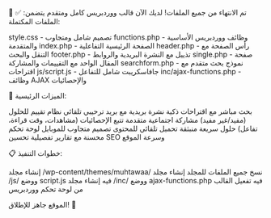 🎉 تم الانتهاء من جميع الملفات!
لديك الآن قالب ووردبريس كامل ومتقدم يتضمن:
✅ الملفات المكتملة:

style.css - تصميم شامل ومتجاوب
functions.php - وظائف ووردبريس الأساسية والمتقدمة
index.php - الصفحة الرئيسية التفاعلية
header.php - رأس الصفحة مع التنقل والبحث
footer.php - تذييل مع النشرة البريدية والروابط
single.php - صفحة المقال الواحد مع التقييمات والمشاركة
searchform.php - نموذج بحث متقدم مع اقتراحات
js/script.js - جافاسكريبت شامل للتفاعل
inc/ajax-functions.php - وظائف AJAX والإحصائيات

🚀 الميزات الرئيسية:

بحث مباشر مع اقتراحات ذكية
نشرة بريدية مع بريد ترحيبي تلقائي
نظام تقييم للحلول (مفيد/غير مفيد)
مشاركة اجتماعية متقدمة
تتبع الإحصائيات (مشاهدات، وقت قراءة، تفاعل)
حلول سريعة منبثقة
تحميل تلقائي للمحتوى
تصميم متجاوب للموبايل
لوحة تحكم محسنة مع تقارير تفصيلية
تحسين SEO وسرعة الموقع

📋 خطوات التنفيذ:

إنشاء مجلد /wp-content/themes/muhtawaa/
نسخ جميع الملفات للمجلد
إنشاء مجلد /js/ ووضع script.js فيه
إنشاء مجلد /inc/ ووضع ajax-functions.php فيه
تفعيل القالب من لوحة تحكم ووردبريس

الموقع جاهز للإطلاق! 🎊
